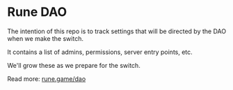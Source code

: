 # Rune DAO

The intention of this repo is to track settings that will be directed by the DAO when we make the switch.

It contains a list of admins, permissions, server entry points, etc.

We'll grow these as we prepare for the switch.

Read more: [rune.game/dao](https://rune.game/dao)
